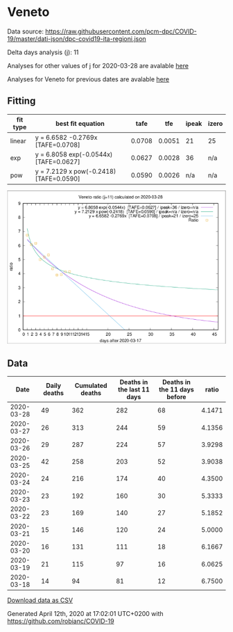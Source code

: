 # Veneto

Data source: https://raw.githubusercontent.com/pcm-dpc/COVID-19/master/dati-json/dpc-covid19-ita-regioni.json

Delta days analysis (j): 11

Analyses for other values of j for 2020-03-28 are avalable [here](../2020-03-28/README.md)

Analyses for Veneto for previous dates are avalable [here](../README.md)

## Fitting 
|fit type|best fit equation|tafe|tfe|ipeak|izero|
|-------|-----|--------|------|---|---|
|linear|y = 6.6582 -0.2769x  [TAFE=0.0708]|0.0708|0.0051|21|25|
|exp|y = 6.8058 exp(-0.0544x)  [TAFE=0.0627]|0.0627|0.0028|36|n/a|
|pow|y = 7.2129 x pow(-0.2418)  [TAFE=0.0590]|0.0590|0.0026|n/a|n/a|

![Plot](COVID-19_veneto_j11_2020-03-28.png)

## Data
|Date|Daily deaths|Cumulated deaths|Deaths in the last 11 days|Deaths in the 11 days before|ratio|
|----|----------|-----------|-------|--------------------|-----|
|2020-03-28|49|362|282|68|4.1471|
|2020-03-27|26|313|244|59|4.1356|
|2020-03-26|29|287|224|57|3.9298|
|2020-03-25|42|258|203|52|3.9038|
|2020-03-24|24|216|174|40|4.3500|
|2020-03-23|23|192|160|30|5.3333|
|2020-03-22|23|169|140|27|5.1852|
|2020-03-21|15|146|120|24|5.0000|
|2020-03-20|16|131|111|18|6.1667|
|2020-03-19|21|115|97|16|6.0625|
|2020-03-18|14|94|81|12|6.7500|

[Download data as CSV](COVID-19_veneto_j11_2020-03-28.csv)

Generated April 12th, 2020 at 17:02:01 UTC+0200 with https://github.com/robianc/COVID-19
